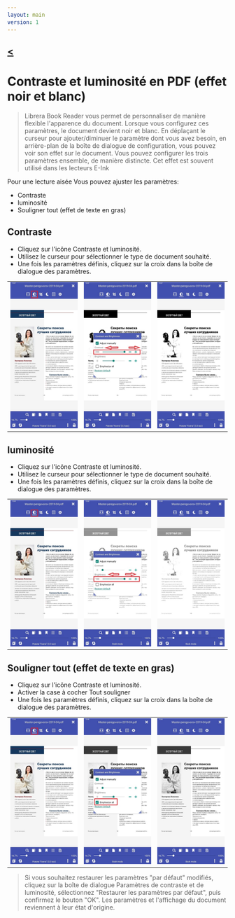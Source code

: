 ```yaml
---
layout: main
version: 1
---
```

[<](/wiki/faq)
---

# Contraste et luminosité en PDF (effet noir et blanc)

> Librera Book Reader vous permet de personnaliser de manière flexible l'apparence du document.
Lorsque vous configurez ces paramètres, le document devient noir et blanc.
En déplaçant le curseur pour ajouter/diminuer le paramètre dont vous avez besoin,
en arrière-plan de la boîte de dialogue de configuration, vous pouvez voir son effet sur le document.
Vous pouvez configurer les trois paramètres ensemble, de manière distincte. Cet effet est souvent utilisé dans les lecteurs E-Ink


Pour une lecture aisée Vous pouvez ajuster les paramètres:
* Contraste
* luminosité
* Souligner tout (effet de texte en gras)

## Contraste
* Cliquez sur l'icône Contraste et luminosité.
* Utilisez le curseur pour sélectionner le type de document souhaité.
* Une fois les paramètres définis, cliquez sur la croix dans la boîte de dialogue des paramètres.

||||
|-|-|-|
|![](10.jpg)|![](11.jpg)|![](12.jpg)|

## luminosité
* Cliquez sur l'icône Contraste et luminosité.
* Utilisez le curseur pour sélectionner le type de document souhaité.
* Une fois les paramètres définis, cliquez sur la croix dans la boîte de dialogue des paramètres.

||||
|-|-|-|
|![](20.jpg)|![](21.jpg)|![](222.jpg)|


## Souligner tout (effet de texte en gras)
* Cliquez sur l'icône Contraste et luminosité.
* Activer la case à cocher Tout souligner
* Une fois les paramètres définis, cliquez sur la croix dans la boîte de dialogue des paramètres.

||||
|-|-|-|
|![](30.jpg)|![](31.jpg)|![](32.jpg)|

> Si vous souhaitez restaurer les paramètres &quot;par défaut&quot; modifiés, cliquez sur la boîte de dialogue Paramètres de contraste et de luminosité, sélectionnez &quot;Restaurer les paramètres par défaut&quot;, puis confirmez le bouton &quot;OK&quot;. Les paramètres et l'affichage du document reviennent à leur état d'origine.
